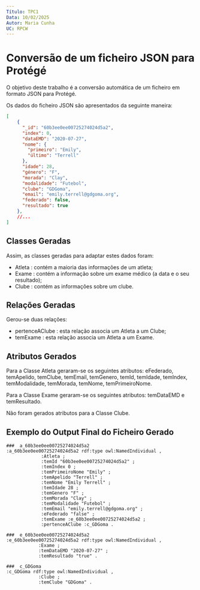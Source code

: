 ```yaml
---
Título: TPC1
Data: 10/02/2025
Autor: Maria Cunha
UC: RPCW
---
```

# Conversão de um ficheiro JSON para Protégé 

O objetivo deste trabalho é a conversão automática de um ficheiro em formato JSON para Protégé.

Os dados do ficheiro JSON são apresentados da seguinte maneira:

```json
[
    {
      "_id": "60b3ee0ee00725274024d5a2",
      "index": 0,
      "dataEMD": "2020-07-27",
      "nome": {
        "primeiro": "Emily",
        "último": "Terrell"
      },
      "idade": 28,
      "género": "F",
      "morada": "Clay",
      "modalidade": "Futebol",
      "clube": "GDGoma",
      "email": "emily.terrell@gdgoma.org",
      "federado": false,
      "resultado": true
    },
    //...
]
```
## Classes Geradas
Assim, as classes geradas para adaptar estes dados foram:
- Atleta : contém a maioria das informações de um atleta;
- Exame : contém a informação sobre um exame médico (a data e o seu resultado);
- Clube : contém as informações sobre um clube.

## Relações Geradas
Gerou-se duas relações:
- pertenceAClube : esta relação associa um Atleta a um Clube;
- temExame : esta relação associa um Atleta a um Exame.

## Atributos Gerados
Para a Classe Atleta geraram-se os seguintes atributos: eFederado, temApelido, temClube, temEmail, temGenero, temId, temIdade, temIndex, temModalidade, temMorada, temNome, temPrimeiroNome.

Para a Classe Exame geraram-se os seguintes atributos: temDataEMD e temResultado.

Não foram gerados atributos para a Classe Clube.

## Exemplo do Output Final do Ficheiro Gerado
```turtle
###  a_60b3ee0ee00725274024d5a2
:a_60b3ee0ee00725274024d5a2 rdf:type owl:NamedIndividual ,
             :Atleta ;
             :temId "60b3ee0ee00725274024d5a2" ;
             :temIndex 0 ;
             :temPrimeiroNome "Emily" ;
             :temApelido "Terrell" ;
             :temNome "Emily Terrell" ;
             :temIdade 28 ;
             :temGenero "F" ;
             :temMorada "Clay" ;
             :temModalidade "Futebol" ;
             :temEmail "emily.terrell@gdgoma.org" ;
             :eFederado "false" ;
             :temExame :e_60b3ee0ee00725274024d5a2 ;
             :pertenceAClube :c_GDGoma .

###  e_60b3ee0ee00725274024d5a2
:e_60b3ee0ee00725274024d5a2 rdf:type owl:NamedIndividual ,
            :Exame ;
            :temDataEMD "2020-07-27" ;
            :temResultado "true" .

###  c_GDGoma
:c_GDGoma rdf:type owl:NamedIndividual ,
            :Clube ;
            :temClube "GDGoma" .
```